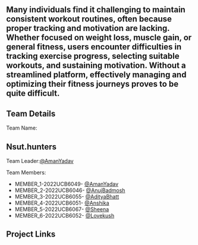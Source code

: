 <h2>Many individuals find it challenging to maintain consistent workout routines, often because proper tracking and motivation are lacking. Whether focused on weight loss, muscle gain, or general fitness, users encounter difficulties in tracking exercise progress, selecting suitable workouts, and sustaining motivation. Without a streamlined platform, effectively managing and optimizing their fitness journeys proves to be quite difficult.</h2>

<h2>Team Details</h2>
Team Name:<h2>Nsut.hunters</h2>

Team Leader:<a href="https://github.com/account">@AmanYadav</a>

Team Members:
<ul>
  <li>MEMBER_1-2022UCB6049-
    <a href="https://github.com/account">@AmanYadav</a>
  </li>
  <li>MEMBER_2-2022UCB6046-
    <a href="https://www.w3schools.com">@AnujBadmosh</a>
  </li>
  <li>MEMBER_3-2022UCB6055-
    <a href="https://www.w3schools.com">@AdityaBhatt</a>
  </li>
  <li>MEMBER_4-2022UCB6051-
    <a href="https://www.w3schools.com">@Anshika</a>
  </li>
  <li>MEMBER_5-2022UCB6067-
    <a href="https://github.com/shhxx02">@Sheena</a>
  </li>
  <li>MEMBER_6-2022UCB6052-
    <a href="https://github.com/Lovekush-1509">@Lovekush</a>
  </li>
</ul>

<h2>Project Links</h2>
